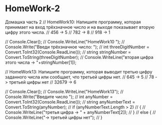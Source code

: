 # HomeWork-2
Домашка часть 2
//  HomeWork10: Напишите программу, которая принимает на вход трёхзначное число и на выходе показывает вторую цифру этого числа.
//  456 -> 5
//  782 -> 8
//  918 -> 1

// Console.Clear();
// Console.WriteLine("HomeWork10 ");
// Console.Write("Введи трёхзначное число: ");
// int threeDigitNumber = Convert.ToInt32(Console.ReadLine());
// string stringNumber = Convert.ToString(threeDigitNumber);
// Console.WriteLine("вторая цифра этого числа -> "+stringNumber[1]);


// HomeWork13: Напишите программу, которая выводит третью цифру заданного числа или сообщает, что третьей цифры нет.
// 645 -> 5
// 78 -> третьей цифры нет
// 32679 -> 6

// Console.Clear();
// Console.WriteLine("HomeWork13");
// Console.Write("Введите число ");
// int anyNumber = Convert.ToInt32(Console.ReadLine());
// string anyNumberText = Convert.ToString(anyNumber);
// if (anyNumberText.Length > 2)
// {
//   Console.WriteLine("третья цифра -> " + anyNumberText[2]);
// }
// else {
//   Console.WriteLine("-> третьей цифры нет");
// }
